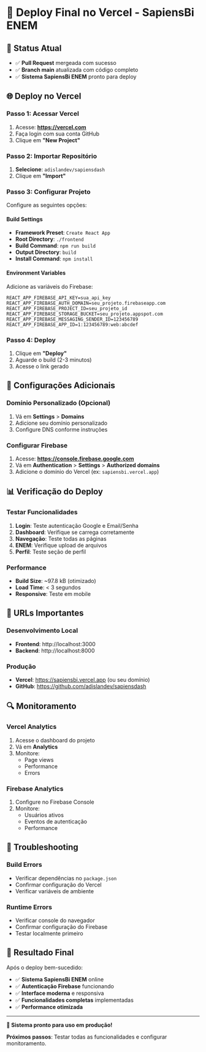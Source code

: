 # 🚀 Deploy Final no Vercel - SapiensBi ENEM

## 🎉 **Status Atual**
- ✅ **Pull Request** mergeada com sucesso
- ✅ **Branch main** atualizada com código completo
- ✅ **Sistema SapiensBi ENEM** pronto para deploy

## 🌐 **Deploy no Vercel**

### **Passo 1: Acessar Vercel**
1. Acesse: **https://vercel.com**
2. Faça login com sua conta GitHub
3. Clique em **"New Project"**

### **Passo 2: Importar Repositório**
1. **Selecione**: `adislandev/sapiensdash`
2. Clique em **"Import"**

### **Passo 3: Configurar Projeto**
Configure as seguintes opções:

#### **Build Settings**
- **Framework Preset**: `Create React App`
- **Root Directory**: `./frontend`
- **Build Command**: `npm run build`
- **Output Directory**: `build`
- **Install Command**: `npm install`

#### **Environment Variables**
Adicione as variáveis do Firebase:
```
REACT_APP_FIREBASE_API_KEY=sua_api_key
REACT_APP_FIREBASE_AUTH_DOMAIN=seu_projeto.firebaseapp.com
REACT_APP_FIREBASE_PROJECT_ID=seu_projeto_id
REACT_APP_FIREBASE_STORAGE_BUCKET=seu_projeto.appspot.com
REACT_APP_FIREBASE_MESSAGING_SENDER_ID=123456789
REACT_APP_FIREBASE_APP_ID=1:123456789:web:abcdef
```

### **Passo 4: Deploy**
1. Clique em **"Deploy"**
2. Aguarde o build (2-3 minutos)
3. Acesse o link gerado

## 🔧 **Configurações Adicionais**

### **Domínio Personalizado (Opcional)**
1. Vá em **Settings** > **Domains**
2. Adicione seu domínio personalizado
3. Configure DNS conforme instruções

### **Configurar Firebase**
1. Acesse: **https://console.firebase.google.com**
2. Vá em **Authentication** > **Settings** > **Authorized domains**
3. Adicione o domínio do Vercel (ex: `sapiensbi.vercel.app`)

## 📊 **Verificação do Deploy**

### **Testar Funcionalidades**
1. **Login**: Teste autenticação Google e Email/Senha
2. **Dashboard**: Verifique se carrega corretamente
3. **Navegação**: Teste todas as páginas
4. **ENEM**: Verifique upload de arquivos
5. **Perfil**: Teste seção de perfil

### **Performance**
- **Build Size**: ~97.8 kB (otimizado)
- **Load Time**: < 3 segundos
- **Responsive**: Teste em mobile

## 🎯 **URLs Importantes**

### **Desenvolvimento Local**
- **Frontend**: http://localhost:3000
- **Backend**: http://localhost:8000

### **Produção**
- **Vercel**: https://sapiensbi.vercel.app (ou seu domínio)
- **GitHub**: https://github.com/adislandev/sapiensdash

## 🔍 **Monitoramento**

### **Vercel Analytics**
1. Acesse o dashboard do projeto
2. Vá em **Analytics**
3. Monitore:
   - Page views
   - Performance
   - Errors

### **Firebase Analytics**
1. Configure no Firebase Console
2. Monitore:
   - Usuários ativos
   - Eventos de autenticação
   - Performance

## 🚨 **Troubleshooting**

### **Build Errors**
- Verificar dependências no `package.json`
- Confirmar configuração do Vercel
- Verificar variáveis de ambiente

### **Runtime Errors**
- Verificar console do navegador
- Confirmar configuração do Firebase
- Testar localmente primeiro

## 🎉 **Resultado Final**

Após o deploy bem-sucedido:
- ✅ **Sistema SapiensBi ENEM** online
- ✅ **Autenticação Firebase** funcionando
- ✅ **Interface moderna** e responsiva
- ✅ **Funcionalidades completas** implementadas
- ✅ **Performance otimizada**

---

**🚀 Sistema pronto para uso em produção!**

**Próximos passos**: Testar todas as funcionalidades e configurar monitoramento. 